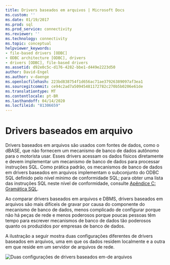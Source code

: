 ```yaml
---
title: Drivers baseados em arquivos | Microsoft Docs
ms.custom: ''
ms.date: 01/19/2017
ms.prod: sql
ms.prod_service: connectivity
ms.reviewer: ''
ms.technology: connectivity
ms.topic: conceptual
helpviewer_keywords:
- file-based drivers [ODBC]
- ODBC architecture [ODBC], drivers
- drivers [ODBC], file-based drivers
ms.assetid: d92e0c5c-d176-4282-bbe1-d449e2223d50
author: David-Engel
ms.author: v-daenge
ms.openlocfilehash: 223bd838754f1d656ac71ae37926389097af3ea1
ms.sourcegitcommit: ce94c2ad7a50945481172782c270b5b0206e61de
ms.translationtype: MT
ms.contentlocale: pt-BR
ms.lasthandoff: 04/14/2020
ms.locfileid: "81306659"
---
```

# <a name="file-based-drivers"></a>Drivers baseados em arquivo
Drivers baseados em arquivos são usados com fontes de dados, como o dBASE, que não fornecem um mecanismo de banco de dados autônomo para o motorista usar. Esses drivers acessam os dados físicos diretamente e devem implementar um mecanismo de banco de dados para processar instruções SQL. Como prática padrão, os mecanismos de banco de dados em drivers baseados em arquivos implementam o subconjunto do ODBC SQL definido pelo nível mínimo de conformidade SQL; para obter uma lista das instruções SQL neste nível de conformidade, consulte [Apêndice C: Gramática SQL](../../odbc/reference/appendixes/appendix-c-sql-grammar.md).  
  
 Ao comparar drivers baseados em arquivos e DBMS, drivers baseados em arquivos são mais difíceis de gravar por causa do componente do mecanismo de banco de dados, menos complicado de configurar porque não há peças de rede e menos poderosos porque poucas pessoas têm tempo para escrever mecanismos de banco de dados tão poderosos quanto os produzidos por empresas de banco de dados.  
  
 A ilustração a seguir mostra duas configurações diferentes de drivers baseados em arquivos, uma em que os dados residem localmente e a outra em que reside em um servidor de arquivos de rede.  
  
 ![Duas configurações de drivers baseados em&#45;de arquivos](../../odbc/reference/media/pr06.gif "pr06")

